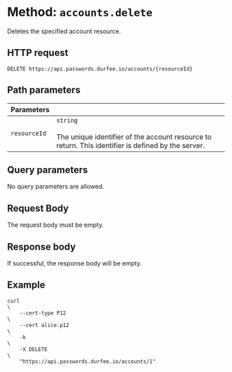 # Method: `accounts.delete`

Deletes the specified account resource.

## HTTP request

```
DELETE https://api.passwords.durfee.io/accounts/{resourceId}
```

## Path parameters

| Parameters |   |
|---|---|
| `resourceId` | `string` <br><br> The unique identifier of the account resource to return. This identifier is defined by the server. |

## Query parameters

No query parameters are allowed.

## Request Body

The request body must be empty.

## Response body

If successful, the response body will be empty.

## Example

```
curl                                                                           \
    --cert-type P12                                                            \
    --cert alice.p12                                                           \
    -k                                                                         \
    -X DELETE                                                                  \
    "https://api.passwords.durfee.io/accounts/1"
```

